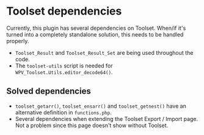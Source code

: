 # Toolset dependencies

Currently, this plugin has several dependencies on Toolset. 
When/if it's turned into a completely standalone solution, this needs to be
handled properly.

- `Toolset_Result` and `Toolset_Result_Set` are being used throughout the code.
- The `toolset-utils` script is needed for `WPV_Toolset.Utils.editor_decode64()`. 

## Solved dependencies

- `toolset_getarr()`, `toolset_ensarr()` and `toolset_getnest()` have an alternative 
  definition in `functions.php`.
- Several dependencies when extending the Toolset Export / Import page. 
  Not a problem since this page doesn't show without Toolset.

